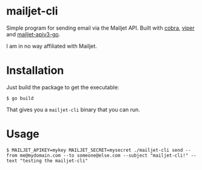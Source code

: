 # mailjet-cli

Simple program for sending email via the Mailjet API. Built with [cobra](https://github.com/spf13/cobra),
[viper](https://github.com/spf13/viper) and [mailjet-apiv3-go](https://github.com/mailjet/mailjet-apiv3-go).

I am in no way affiliated with Mailjet.

# Installation
Just build the package to get the executable:

`$ go build`

That gives you a `mailjet-cli` binary that you can run.

# Usage
`$ MAILJET_APIKEY=mykey MAILJET_SECRET=mysecret ./mailjet-cli send --from me@mydomain.com --to someone@else.com
--subject "mailjet-cli!" --text "testing the mailjet-cli" `